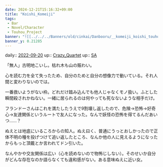 ```yaml
---
date: 2024-12-21T15:16:32+09:00
title: "Koishi_Komeiji"
tags:
 - Bar
 - Novel/Character
 - Touhou_Project
banner: "![[../../../Banners/old/cinkai/Danbooru/__komeiji_koishi_touhou_drawn_by_cinkai__4f6d206477ce704c99528f78293d0153 - cinkai.png]]"
banner_y: 0.21285
---
```


daily:: [2022-09-20](Daily_Note/2022-09-20.md)
up:: [Crazy_Quartet](Crazy_Quartet.md)
up:: [SA](Subterranean_Animism.md)

「無人」古明地こいし。枯れ木も山の賑わい。

心を読む力を全て失ったため、自分のためと自分の想像力で動いている。それ人間と変わりないのでは。

一番救いようがない枠。どれだけ踏み込んでも他人じゃなくモノ扱い。ふとした瞬間殺されかねない。一緒に居られるのは何やっても死なないような相手だけ。

フランドーさんはこれを満たしたうえで9割壊し返したので、危険→恐怖→好奇心→友達関係というルートで友人になった。なんで妖怪の恐怖を得てるんだあいつ……？

ぬえとは地底にいるころからの知人。ぬえ曰く、普通にうっとおしかったので正体不明の種を投げつけて追い返したところ、なんか他の人に見えるようになったからもっと頂戴とか言われてドン引いた。

なんやかや交友関係は広い（心を読めないので物怖じしない）。そのせいか自分がどんな存在なのか語らなくても違和感がない。ある意味ぬえに近い女。
